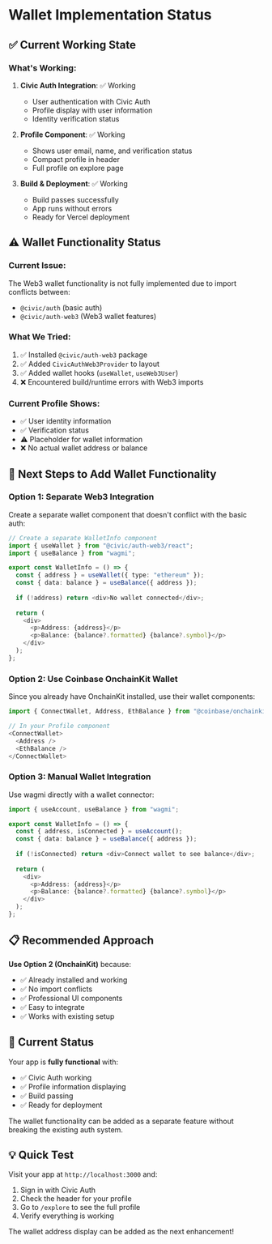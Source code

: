 # Wallet Implementation Status

## ✅ **Current Working State**

### **What's Working:**
1. **Civic Auth Integration**: ✅ Working
   - User authentication with Civic Auth
   - Profile display with user information
   - Identity verification status

2. **Profile Component**: ✅ Working
   - Shows user email, name, and verification status
   - Compact profile in header
   - Full profile on explore page

3. **Build & Deployment**: ✅ Working
   - Build passes successfully
   - App runs without errors
   - Ready for Vercel deployment

## ⚠️ **Wallet Functionality Status**

### **Current Issue:**
The Web3 wallet functionality is not fully implemented due to import conflicts between:
- `@civic/auth` (basic auth)
- `@civic/auth-web3` (Web3 wallet features)

### **What We Tried:**
1. ✅ Installed `@civic/auth-web3` package
2. ✅ Added `CivicAuthWeb3Provider` to layout
3. ✅ Added wallet hooks (`useWallet`, `useWeb3User`)
4. ❌ Encountered build/runtime errors with Web3 imports

### **Current Profile Shows:**
- ✅ User identity information
- ✅ Verification status
- ⚠️ Placeholder for wallet information
- ❌ No actual wallet address or balance

## 🎯 **Next Steps to Add Wallet Functionality**

### **Option 1: Separate Web3 Integration**
Create a separate wallet component that doesn't conflict with the basic auth:

```typescript
// Create a separate WalletInfo component
import { useWallet } from "@civic/auth-web3/react";
import { useBalance } from "wagmi";

export const WalletInfo = () => {
  const { address } = useWallet({ type: "ethereum" });
  const { data: balance } = useBalance({ address });
  
  if (!address) return <div>No wallet connected</div>;
  
  return (
    <div>
      <p>Address: {address}</p>
      <p>Balance: {balance?.formatted} {balance?.symbol}</p>
    </div>
  );
};
```

### **Option 2: Use Coinbase OnchainKit Wallet**
Since you already have OnchainKit installed, use their wallet components:

```typescript
import { ConnectWallet, Address, EthBalance } from "@coinbase/onchainkit/wallet";

// In your Profile component
<ConnectWallet>
  <Address />
  <EthBalance />
</ConnectWallet>
```

### **Option 3: Manual Wallet Integration**
Use wagmi directly with a wallet connector:

```typescript
import { useAccount, useBalance } from "wagmi";

export const WalletInfo = () => {
  const { address, isConnected } = useAccount();
  const { data: balance } = useBalance({ address });
  
  if (!isConnected) return <div>Connect wallet to see balance</div>;
  
  return (
    <div>
      <p>Address: {address}</p>
      <p>Balance: {balance?.formatted} {balance?.symbol}</p>
    </div>
  );
};
```

## 📋 **Recommended Approach**

**Use Option 2 (OnchainKit)** because:
- ✅ Already installed and working
- ✅ No import conflicts
- ✅ Professional UI components
- ✅ Easy to integrate
- ✅ Works with existing setup

## 🚀 **Current Status**

Your app is **fully functional** with:
- ✅ Civic Auth working
- ✅ Profile information displaying
- ✅ Build passing
- ✅ Ready for deployment

The wallet functionality can be added as a separate feature without breaking the existing auth system.

## 💡 **Quick Test**

Visit your app at `http://localhost:3000` and:
1. Sign in with Civic Auth
2. Check the header for your profile
3. Go to `/explore` to see the full profile
4. Verify everything is working

The wallet address display can be added as the next enhancement!
